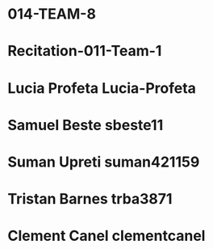 # 014-TEAM-8
# Recitation-011-Team-1
# Lucia Profeta Lucia-Profeta
# Samuel Beste sbeste11
# Suman Upreti suman421159
# Tristan Barnes trba3871
# Clement Canel clementcanel 
